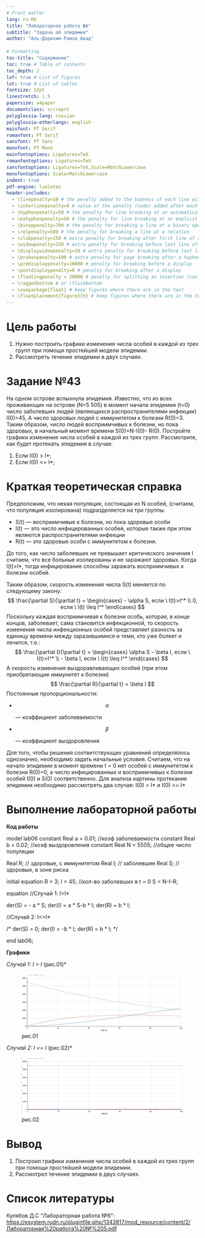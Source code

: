 ```yaml
---
# Front matter
lang: ru-RU
title: "Лабораторная работа №6"
subtitle: "Задача об эпидемии"
author: "Аль-Дорихим Рамзи Авад"

# Formatting
toc-title: "Содержание"
toc: true # Table of contents
toc_depth: 2
lof: true # List of figures
lot: true # List of tables
fontsize: 12pt
linestretch: 1.5
papersize: a4paper
documentclass: scrreprt
polyglossia-lang: russian
polyglossia-otherlangs: english
mainfont: PT Serif
romanfont: PT Serif
sansfont: PT Sans
monofont: PT Mono
mainfontoptions: Ligatures=TeX
romanfontoptions: Ligatures=TeX
sansfontoptions: Ligatures=TeX,Scale=MatchLowercase
monofontoptions: Scale=MatchLowercase
indent: true
pdf-engine: lualatex
header-includes:
  - \linepenalty=10 # the penalty added to the badness of each line within a paragraph (no associated penalty node) Increasing the value makes tex try to have fewer lines in the paragraph.
  - \interlinepenalty=0 # value of the penalty (node) added after each line of a paragraph.
  - \hyphenpenalty=50 # the penalty for line breaking at an automatically inserted hyphen
  - \exhyphenpenalty=50 # the penalty for line breaking at an explicit hyphen
  - \binoppenalty=700 # the penalty for breaking a line at a binary operator
  - \relpenalty=500 # the penalty for breaking a line at a relation
  - \clubpenalty=150 # extra penalty for breaking after first line of a paragraph
  - \widowpenalty=150 # extra penalty for breaking before last line of a paragraph
  - \displaywidowpenalty=50 # extra penalty for breaking before last line before a display math
  - \brokenpenalty=100 # extra penalty for page breaking after a hyphenated line
  - \predisplaypenalty=10000 # penalty for breaking before a display
  - \postdisplaypenalty=0 # penalty for breaking after a display
  - \floatingpenalty = 20000 # penalty for splitting an insertion (can only be split footnote in standard LaTeX)
  - \raggedbottom # or \flushbottom
  - \usepackage{float} # keep figures where there are in the text
  - \floatplacement{figure}{H} # keep figures where there are in the text
---
```


# Цель работы

1. Нужно построить графики изменения числа особей в каждой из трех групп при помощи простейшей модели эпидемии.
2. Рассмотреть течение эпидемии в двух случаях.

# Задание №43

На одном острове вспыхнула эпидемия. Известно, что из всех проживающих на острове  (N=5 505) в момент начала эпидемии (t=0) число заболевших людей (являющихся распространителями инфекции) I(0)=45, А число здоровых людей с иммунитетом к болезни R(0)=3. Таким образом, число людей восприимчивых к болезни, но пока здоровых, в начальный момент времени S(0)=N-I(0)- R(0). Постройте графики изменения числа особей в каждой из трех групп. Рассмотрите, как будет протекать эпидемия в случае: 

1) Если I(0) > I*; 
2) Если I(0) <= I*;

# Краткая теоретическая справка

Предположим, что некая популяция, состоящая из N особей, (считаем, что популяция изолирована) подразделяется на три группы.

- S(t) — восприимчивые к болезни, но пока здоровые особи
- I(t) — это число инфицированных особей, которые также при этом являются распространителями инфекции
- R(t) — это здоровые особи с иммунитетом к болезни.

До того, как число заболевших не превышает критического значения I считаем, что все больные изолированы и не заражают здоровых. Когда I(t)>I*, тогда инфицирование способны заражать восприимчивых к болезни особей.

Таким образом, скорость изменения числа S(t) меняется по следующему закону:
$$
 \frac{\partial S}{\partial t} = \begin{cases} - \alpha S, если \ I(t)>I^* \\ 0, если \ I(t) \leq I^* \end{cases}
$$
Поскольку каждая восприимчивая к болезни особь, которая, в конце концов, заболевает, сама становится инфекционной, то скорость изменения числа инфекционных особей представляет разность за единицу времени между заразившимися и теми, кто уже болеет и лечится, т.е.:
$$
 \frac{\partial I}{\partial t} = \begin{cases} \alpha S - \beta I, если \ I(t)>I^* \\  - \beta I, если \ I(t) \leq I^* \end{cases}
$$
А скорость изменения выздоравливающих особей (при этом приобретающие иммунитет к болезни)
$$
\frac{\partial R}{\partial t} = \beta I
$$
Постоянные пропорциональности:

- $$
  \alpha
  $$

   — коэффициент заболеваемости

- $$
  \beta
  $$

  — коэффициент выздоровления

Для того, чтобы решения соответствующих уравнений определялось однозначно, необходимо задать начальные условия. Считаем, что на начало эпидемии в момент времени t = 0 нет особей с иммунитетом к болезни R(0)=0, а число инфицированных и восприимчивых к болезни особей I(0) и S(0) соответственно. Для анализа картины протекания эпидемии необходимо рассмотреть два случая: I(0) > I* и I(0) <= I*

# Выполнение лабораторной работы

**Код работы**

model lab06
constant Real a = 0.01; //коэф заболеваемости
constant Real b = 0.02; //коэф выздоровления
constant Real N = 5505; //общее число популяции


Real R; // здоровые, с иммунитетом
Real I; // заболевшие
Real S; // здоровые, в зоне риска

initial equation
R = 3;
I = 45; //кол-во заболевших в t = 0
S = N-I-R;

equation
//Случай 1: I>I*

der(S) = - a * S;
der(I) = a * S-b * I;
der(R) = b * I; 


//Случай 2: I<=I*

/*
der(S) = 0;
der(I) = -b * I;
der(R) = b * I; 
*/

end lab06;



**Графики**

*Случай 1: I > I*  (рис.01)*

<figure>
    <img src = image\1.jpg alt = "I > I*">
    <figcaption>рис.01</figcaption>
</figure>



*Случай 2: I <= I*  (рис.02)*

<figure>
    <img src = image\2.jpg alt = "I <= I*">
    <figcaption>рис.02</figcaption>
</figure>



# Вывод

1. Построил графики изменения числа особей в каждой из трех групп при помощи простейшей модели эпидемии.
2. Рассмотрел течение эпидемии в двух случаях.

# Список литературы

Кулябов Д.С "Лабораторная работа №6": https://esystem.rudn.ru/pluginfile.php/1343817/mod_resource/content/2/Лабораторная%20работа%20№%205.pdf
